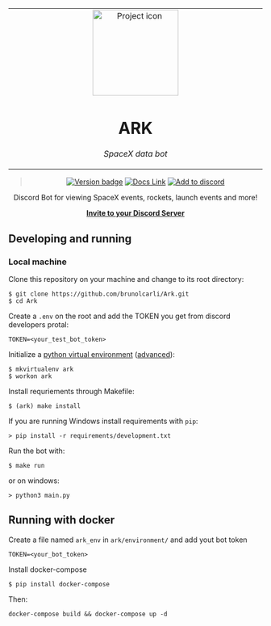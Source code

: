 <table align="center"><tr><td align="center" width="9999">

<img src="https://i.ibb.co/WGq1nBK/starbase-tex.png" align="center" width="170" alt="Project icon">

# ARK

*SpaceX data bot*

</td></tr>

</table>    

<div align="center">

> [![Version badge](https://img.shields.io/badge/version-0.0.2-silver.svg)]()
[![Docs Link](https://badgen.net/badge/docs/github_wiki?icon=github)](https://github.com/brunolcarli/Ark/wiki)
[![Add to discord](https://badgen.net/badge/icon/discord?icon=discord&label)]()


Discord Bot for viewing SpaceX events, rockets, launch events and more!

</div>

<div align="center"><a href="https://discord.com/api/oauth2/authorize?client_id=791314335535333436&permissions=313408&scope=bot"><b>Invite to your Discord Server</b></a></div>

## Developing and running

### Local machine

Clone this repository on your machine and change to its root directory:

```
$ git clone https://github.com/brunolcarli/Ark.git
$ cd Ark
```

Create a `.env` on the root and add the TOKEN you get from discord developers protal:

```
TOKEN=<your_test_bot_token>
```

Initialize a [python virtual environment](https://docs.python.org/3/tutorial/venv.html) ([advanced](https://virtualenvwrapper.readthedocs.io/en/latest/install.html)):

```
$ mkvirtualenv ark
$ workon ark
```

Install requriements through Makefile:

```
$ (ark) make install
```

If you are running Windows install requirements with `pip`:

```
> pip install -r requirements/development.txt
```

Run the bot with:

```
$ make run
```

or on windows:

```
> python3 main.py
```

## Running with docker


Create a file named `ark_env` in `ark/environment/` and add yout bot token

```
TOKEN=<your_bot_token>
```

Install docker-compose


```
$ pip install docker-compose
```

Then:


```
docker-compose build && docker-compose up -d
```
